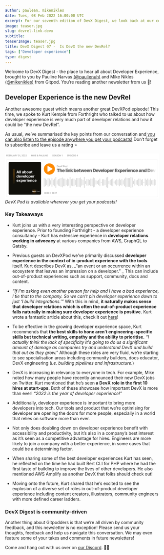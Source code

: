 ```yaml
---
author: pawlean, mikenikles
date: Tues, 08 Feb 2022 16:00:00 UTC
excerpt: For our seventh edition of DevX Digest, we look back at our conversation with Kurt Kemple from Forthright about the link between developer experience and developer relations.
image: teaser.jpg
slug: devrel-link-devx
subtitle:
teaserImage: teaser.jpg
title: DevX Digest 07 -  Is DevX the new DevRel?
tags: ["Developer experience"]
type: digest
---
```


<script context="module">
  export const prerender = true;
</script>

Welcome to DevX Digest - the place to hear all about Developer Experience, brought to you by Pauline Narvas [(@paulienuh)](https://twitter.com/paulienuh) and Mike Nikles [(@mikenikles)](https://twitter.com/mikenikles) from Gitpod. You’re reading another newsletter from us 🎉!

## Developer Experience is the new DevRel

Another awesome guest which means another great DevXPod episode! This time, we spoke to Kurt Kemple from Forthright who talked to us about how developer experience is very much part of developer relations and how it could be “the new DevRel”.

As usual, we’ve summarised the key points from our conversation and[ you can also listen to the episode anywhere you get your podcasts!](https://www.buzzsprout.com/1895030/9940849-the-link-between-developer-experience-and-developer-relations-w-kurt-kemple-founder-and-principal-advisor-forthright.mp3?download=true) Don’t forget to subscribe and leave us a rating ⭐️

![DevX Podcast Episode 1](../../../static/images/blog/devrel-link-devx/podcast.png)
_DevX Pod is avaliable wherever you get your podcasts!_

### Key Takeaways

- Kurt joins us with a very interesting perspective on developer experience. Prior to founding Forthright - a developer experience consultancy - Kurt has extensive experience in **developer relations working in advocacy** at various companies from AWS, GraphQL to Gatsby.

- Previous guests on DevXPod we’ve primarily discussed **developer experience in the context of in-product experience with the tools** itself. Kurt describes DevX as, _“an event or an occurrence within an ecosystem that leaves an impression on a developer.” _ This can include out-of-product experiences such as support, community, docs and content.

- _“If I'm asking even another person for help and I have a bad experience, I tie that to the company. So we can't pin developer experience down to just ‘I build integrations.’”_ With this in mind, **it naturally makes sense that developer relations which is often the out-of-product experience falls naturally in making sure developer experience is positive.** Kurt wrote a fantastic article about this, check it out [here](https://theworst.dev/developer-experience)!

- To be effective in the growing developer experience space, Kurt recommends that **the best skills to hone aren’t engineering-specific skills but technical writing, empathy and the ability to prioritise.** _“I actually think the lack of specificity it's going to do us a significant amount of damage as companies try and understand DevX and build that out as they grow.”_ Although these roles are very fluid, we’re starting to see specialisation areas including community builders, docs educator, DevX engineering (_i.e. building pipelines and infrastructure_.)

- DevX is increasing in relevancy to everyone in tech. For example, Mike noted how many people have recently announced their new DevX jobs on Twitter. Kurt mentioned that he’s seen **a DevX role in the first 10 hires at start-ups.** Both of these showcase how important DevX is more than ever! _“2022 is the year of developer experience!”_

- Additionally, developer experience is important to bring more developers into tech. Our tools and product that we’re optimising for developer are opening the doors for more people, especially in a world that relies on software more than ever.

- Not only does doubling down on developer experience benefit with accessibility and productivity, but it’s also in a company’s best interest as it’s seen as a competitive advantage for hires. Engineers are more likely to join a company with a better experience, in some cases that could be a determining factor.

- When sharing some of the best developer experiences Kurt has seen, he reflected on the time he had built Bert CLI for PHP where he had the first taste of building to improve the lives of other developers. He also mentioned AWS Amplify as another DevX that folks should check out!

- Moving onto the future, Kurt shared that he’s excited to see the explosion of a diverse set of roles in out-of-product developer experience including content creators, illustrators, community engineers with more defined career ladders.

### DevX Digest is community-driven

Another thing about Gitpodders is that we’re all driven by community feedback, and this newsletter is no exception! Please send us your thoughts, feedback and help us navigate this conversation. We may even feature some of your takes and comments in future newsletters!

Come and hang out with us over on [our Discord](https://www.gitpod.io/chat). 👋🏼
